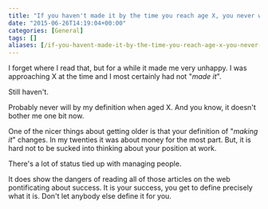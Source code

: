 ```yaml
---
title: "If you haven't made it by the time you reach age X, you never will"
date: "2015-06-26T14:19:04+00:00"
categories: [General]
tags: []
aliases: [/if-you-havent-made-it-by-the-time-you-reach-age-x-you-never-will/]
---
```


I forget where I read that, but for a while it made me very unhappy. I was approaching X at the time and I most certainly had not "<em>made it</em>".

Still haven't.

Probably never will by my definition when aged X. And you know, it doesn't bother me one bit now.

One of the nicer things about getting older is that your definition of "<em>making it</em>" changes. In my twenties it was about money for the most part. But, it is hard not to be sucked into thinking about your position at work.

There's a lot of status tied up with managing people.

It does show the dangers of reading all of those articles on the web pontificating about success. It is your success, you get to define precisely what it is. Don't let anybody else define it for you.
